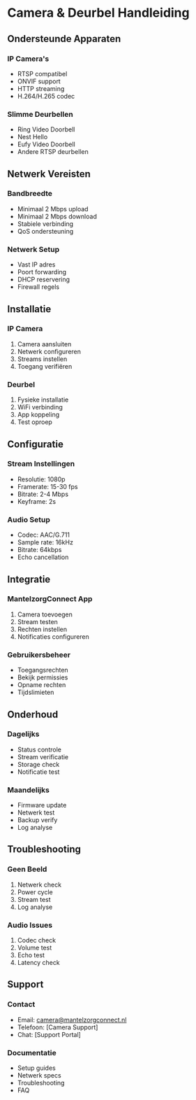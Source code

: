 # Camera & Deurbel Handleiding

## Ondersteunde Apparaten

### IP Camera's
- RTSP compatibel
- ONVIF support
- HTTP streaming
- H.264/H.265 codec

### Slimme Deurbellen
- Ring Video Doorbell
- Nest Hello
- Eufy Video Doorbell
- Andere RTSP deurbellen

## Netwerk Vereisten

### Bandbreedte
- Minimaal 2 Mbps upload
- Minimaal 2 Mbps download
- Stabiele verbinding
- QoS ondersteuning

### Netwerk Setup
- Vast IP adres
- Poort forwarding
- DHCP reservering
- Firewall regels

## Installatie

### IP Camera
1. Camera aansluiten
2. Netwerk configureren
3. Streams instellen
4. Toegang verifiëren

### Deurbel
1. Fysieke installatie
2. WiFi verbinding
3. App koppeling
4. Test oproep

## Configuratie

### Stream Instellingen
- Resolutie: 1080p
- Framerate: 15-30 fps
- Bitrate: 2-4 Mbps
- Keyframe: 2s

### Audio Setup
- Codec: AAC/G.711
- Sample rate: 16kHz
- Bitrate: 64kbps
- Echo cancellation

## Integratie

### MantelzorgConnect App
1. Camera toevoegen
2. Stream testen
3. Rechten instellen
4. Notificaties configureren

### Gebruikersbeheer
- Toegangsrechten
- Bekijk permissies
- Opname rechten
- Tijdslimieten

## Onderhoud

### Dagelijks
- Status controle
- Stream verificatie
- Storage check
- Notificatie test

### Maandelijks
- Firmware update
- Netwerk test
- Backup verify
- Log analyse

## Troubleshooting

### Geen Beeld
1. Netwerk check
2. Power cycle
3. Stream test
4. Log analyse

### Audio Issues
1. Codec check
2. Volume test
3. Echo test
4. Latency check

## Support

### Contact
- Email: camera@mantelzorgconnect.nl
- Telefoon: [Camera Support]
- Chat: [Support Portal]

### Documentatie
- Setup guides
- Netwerk specs
- Troubleshooting
- FAQ